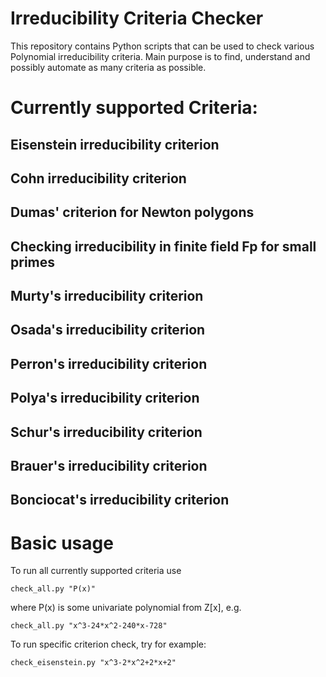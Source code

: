 # Irreducibility Criteria Checker
This repository contains Python scripts that can be used to check various Polynomial irreducibility criteria. Main purpose is to find, understand and possibly automate as many criteria as possible.

# Currently supported Criteria:

## Eisenstein irreducibility criterion

## Cohn irreducibility criterion

## Dumas' criterion for Newton polygons

## Checking irreducibility in finite field Fp for small primes

## Murty's irreducibility criterion

## Osada's irreducibility criterion

## Perron's irreducibility criterion

## Polya's irreducibility criterion

## Schur's irreducibility criterion

## Brauer's irreducibility criterion

## Bonciocat's irreducibility criterion

# Basic usage

To run all currently supported criteria use


`
check_all.py "P(x)"
`

where P(x) is some univariate polynomial from Z[x], e.g.
 
 `
check_all.py "x^3-24*x^2-240*x-728"
`

To run specific criterion check, try for example:

 `
check_eisenstein.py "x^3-2*x^2+2*x+2"
`
